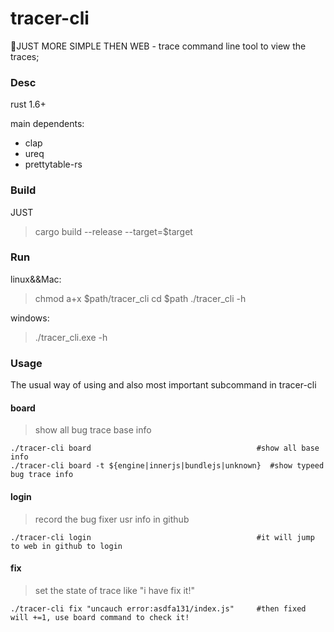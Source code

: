 # tracer-cli
:raised_eyebrow:JUST MORE SIMPLE THEN WEB -  trace command line tool to view the traces;


### Desc 
rust 1.6+

main dependents:
* clap
* ureq
* prettytable-rs

### Build 
JUST 

>cargo build --release --target=$target 

### Run 
linux&&Mac:
> chmod a+x $path/tracer_cli
> cd $path 
> ./tracer_cli -h


windows:
>./tracer_cli.exe -h

### Usage 
The usual way of using and also most important subcommand in tracer-cli

#### **board**

>show all bug trace base info 

```shell
./tracer-cli board                                     #show all base info
./tracer-cli board -t ${engine|innerjs|bundlejs|unknown}  #show typeed bug trace info 
```

#### **login**

>record the bug fixer usr info in github

```shell
./tracer-cli login                                     #it will jump to web in github to login
```

#### **fix**

>set the state of trace like "i have fix it!"

```shell
./tracer-cli fix "uncauch error:asdfa131/index.js"     #then fixed will +=1, use board command to check it!
```
